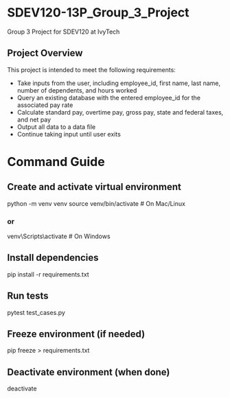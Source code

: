 # SDEV120-13P_Group_3_Project
Group 3 Project for SDEV120 at IvyTech

## Project Overview

This project is intended to meet the following requirements:
- Take inputs from the user, including employee_id, first name, last name, number of dependents, and hours worked
- Query an existing database with the entered employee_id for the associated pay rate
- Calculate standard pay, overtime pay, gross pay, state and federal taxes, and net pay
- Output all data to a data file
- Continue taking input until user exits


# Command Guide

## Create and activate virtual environment
python -m venv venv
source venv/bin/activate     # On Mac/Linux
### or
venv\Scripts\activate        # On Windows

## Install dependencies
pip install -r requirements.txt

## Run tests
pytest test_cases.py

## Freeze environment (if needed)
pip freeze > requirements.txt

## Deactivate environment (when done)
deactivate